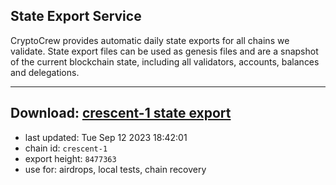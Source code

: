 ## State Export Service
CryptoCrew provides automatic daily state exports for all chains we validate. State export files can be used as genesis files and are a snapshot of the current blockchain state, including all validators, accounts, balances and delegations.

---
**Download: [crescent-1 state export](https://dl.ccvalidators.com/SERVICE/crescent/crescent-1_export_8477363.json)**
---

- last updated: Tue Sep 12 2023 18:42:01
- chain id: `crescent-1`
- export height: `8477363`
- use for: airdrops, local tests, chain recovery
